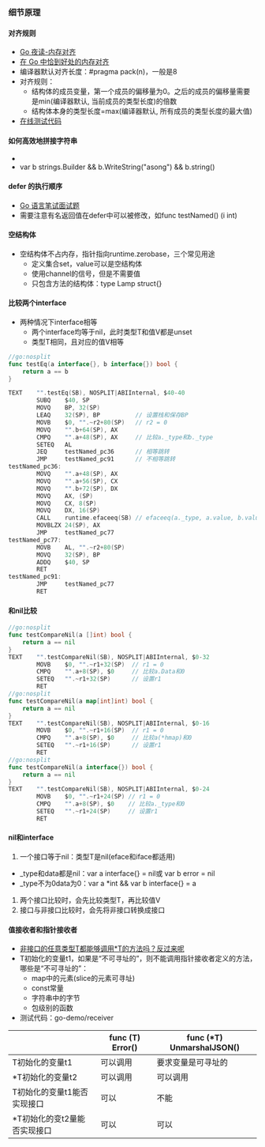 ### 细节原理

<link rel="stylesheet" type="text/css" href="../images/jquery.dialog.css">
<script type=text/javascript src="../images/jquery.dialog-code.js"></script>

#### 对齐规则
* [Go 夜读-内存对齐](https://www.bilibili.com/video/BV1iZ4y1j7TT)
* [在 Go 中恰到好处的内存对齐](https://eddycjy.gitbook.io/golang/di-1-ke-za-tan/go-memory-align)
* 编译器默认对齐长度：#pragma pack(n)，一般是8
* 对齐规则：
  * 结构体的成员变量，第一个成员的偏移量为0。之后的成员的偏移量需要是min(编译器默认, 当前成员的类型长度)的倍数
  * 结构体本身的类型长度=max(编译器默认, 所有成员的类型长度的最大值)
* [在线测试代码](https://go.dev/play/p/25Pr9TmqW-C)

#### 如何高效地拼接字符串
* 
* var b strings.Builder && b.WriteString("asong") && b.string()

<div class="DialogCode" data-code="strings/WriteString"></div>

#### defer 的执行顺序
* [Go 语言笔试面试题](https://geektutu.com/post/qa-golang-1.html)
* 需要注意有名返回值在defer中可以被修改，如func testNamed() (i int)

<div class="DialogCode" data-code="demo/testDefer"></div>

#### 空结构体
* 空结构体不占内存，指针指向runtime.zerobase，三个常见用途
  * 定义集合set，value可以是空结构体
  * 使用channel的信号，但是不需要值
  * 只包含方法的结构体：type Lamp struct{}
  
#### 比较两个interface
* 两种情况下interface相等
  * 两个interface均等于nil，此时类型T和值V都是unset
  * 类型T相同，且对应的值V相等

```go
//go:nosplit
func testEq(a interface{}, b interface{}) bool {
	return a == b
}

TEXT    "".testEq(SB), NOSPLIT|ABIInternal, $40-40
        SUBQ    $40, SP
        MOVQ    BP, 32(SP)
        LEAQ    32(SP), BP          // 设置栈和保存BP
        MOVB    $0, "".~r2+80(SP)   // r2 = 0
        MOVQ    "".b+64(SP), AX
        CMPQ    "".a+48(SP), AX     // 比较a._type和b._type  
        SETEQ   AL
        JEQ     testNamed_pc36      // 相等跳转 
        JMP     testNamed_pc91      // 不相等跳转
testNamed_pc36:
        MOVQ    "".a+48(SP), AX
        MOVQ    "".a+56(SP), CX
        MOVQ    "".b+72(SP), DX
        MOVQ    AX, (SP)
        MOVQ    CX, 8(SP)
        MOVQ    DX, 16(SP)
        CALL    runtime.efaceeq(SB) // efaceeq(a._type, a.value, b.value)
        MOVBLZX 24(SP), AX
        JMP     testNamed_pc77
testNamed_pc77:
        MOVB    AL, "".~r2+80(SP)
        MOVQ    32(SP), BP
        ADDQ    $40, SP
        RET
testNamed_pc91:
        JMP     testNamed_pc77
        RET
```

#### 和nil比较
```go
//go:nosplit
func testCompareNil(a []int) bool {
	return a == nil
}
TEXT    "".testCompareNil(SB), NOSPLIT|ABIInternal, $0-32
        MOVB    $0, "".~r1+32(SP)  // r1 = 0
        CMPQ    "".a+8(SP), $0     // 比较a.Data和0
        SETEQ   "".~r1+32(SP)      // 设置r1
        RET
//go:nosplit
func testCompareNil(a map[int]int) bool {
	return a == nil
}
TEXT    "".testCompareNil(SB), NOSPLIT|ABIInternal, $0-16
        MOVB    $0, "".~r1+16(SP)  // r1 = 0
        CMPQ    "".a+8(SP), $0     // 比较a(*hmap)和0
        SETEQ   "".~r1+16(SP)      // 设置r1
        RET
//go:nosplit
func testCompareNil(a interface{}) bool {
	return a == nil
}
TEXT    "".testCompareNil(SB), NOSPLIT|ABIInternal, $0-24
        MOVB    $0, "".~r1+24(SP) // r1 = 0
        CMPQ    "".a+8(SP), $0    // 比较a._type和0
        SETEQ   "".~r1+24(SP)     // 设置r1
        RET
```

#### nil和interface
1. 一个接口等于nil：类型T是nil(eface和iface都适用)
  * _type和data都是nil：var a interface{} = nil或 var b error = nil
  * _type不为0data为0：var a *int && var b interface{} = a
1. 两个接口比较时，会先比较类型T，再比较值V
1. 接口与非接口比较时，会先将非接口转换成接口

#### 值接收者和指针接收者
* [非接口的任意类型T都能够调用*T的方法吗？反过来呢](https://geektutu.com/post/qa-golang-2.html#Q7-%E9%9D%9E%E6%8E%A5%E5%8F%A3%E9%9D%9E%E6%8E%A5%E5%8F%A3%E7%9A%84%E4%BB%BB%E6%84%8F%E7%B1%BB%E5%9E%8B-T-%E9%83%BD%E8%83%BD%E5%A4%9F%E8%B0%83%E7%94%A8-T-%E7%9A%84%E6%96%B9%E6%B3%95%E5%90%97%EF%BC%9F%E5%8F%8D%E8%BF%87%E6%9D%A5%E5%91%A2%EF%BC%9F)
* T初始化的变量t1，如果是“不可寻址的”，则不能调用指针接收者定义的方法，哪些是“不可寻址的”：
  * map中的元素(slice的元素可寻址)
  * const常量
  * 字符串中的字节
  * 包级别的函数
* 测试代码：go-demo/receiver

|                | func (T) Error() | func (*T) UnmarshalJSON() |
| ---            | ---              | ---                       |
| T初始化的变量t1  | 可以调用         | 要求变量是可寻址的        | 
| *T初始化的变量t2 | 可以调用         | 可以调用                  |
| T初始化的变量t1能否实现接口  | 可以 | 不能                      |
| *T初始化的变t2量能否实现接口 | 可以 | 可以                      |
